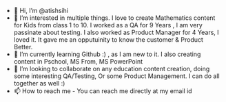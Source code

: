 - 👋 Hi, I’m @atishsihi
- 👀 I’m interested in multiple things. I love to create Mathematics content for Kids from class 1 to 10. I worked as a QA for 9 Years , I am very passinate about testing. I also worked as Product Manager for 4 Years, I loved it. It gave me an opputuinity to know the customer & Product Better.
- 🌱 I’m currently learning Github :) , as I am new to it. I also creating content in Pschool, MS From, MS PowerPoint
- 💞️ I’m looking to collaborate on any education content creation, doing some interesting QA/Testing, Or some Product Management. I can do all together as well :)
- 📫 How to reach me - You can reach me directly at my email id

<!---
atishsihi/atishsihi is a ✨ special ✨ repository because its `README.md` (this file) appears on your GitHub profile.
You can click the Preview link to take a look at your changes.
--->
